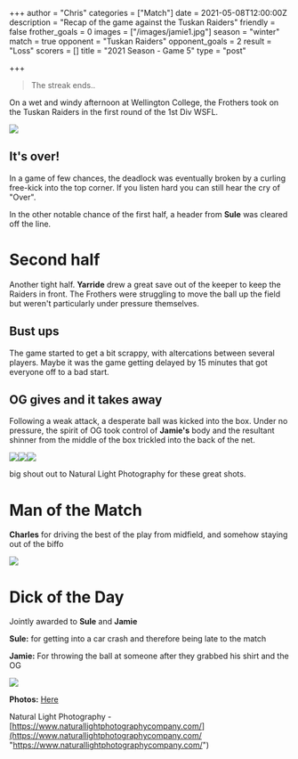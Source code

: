 +++
author = "Chris"
categories = ["Match"]
date = 2021-05-08T12:00:00Z
description = "Recap of the game against the Tuskan Raiders"
friendly = false
frother_goals = 0
images = ["/images/jamie1.jpg"]
season = "winter"
match = true
opponent = "Tuskan Raiders"
opponent_goals = 2
result = "Loss"
scorers = []
title = "2021 Season - Game 5"
type = "post"

+++
> The streak ends..

On a wet and windy afternoon at Wellington College, the Frothers took on the Tuskan Raiders in the first round of the 1st Div WSFL.

![](/images/183614942_3369182399974708_1777092783127948140_n.jpg)

## It's over!

In a game of few chances, the deadlock was eventually broken by a curling free-kick into the top corner. If you listen hard you can still hear the cry of "Over".

In the other notable chance of the first half, a header from **Sule** was cleared off the line.

# Second half

Another tight half. **Yarride** drew a great save out of the keeper to keep the Raiders in front. The Frothers were struggling to move the ball up the field but weren't particularly under pressure themselves.

## Bust ups

The game started to get a bit scrappy, with altercations between several players. Maybe it was the game getting delayed by 15 minutes that got everyone off to a bad start.

## OG gives and it takes away

Following a weak attack, a desperate ball was kicked into the box. Under no pressure, the spirit of OG took control of **Jamie's** body and the resultant shinner from the middle of the box trickled into the back of the net.

![](/images/183467650_3369181953308086_2890124751635421766_n.jpg)![](/images/184694345_3369182043308077_6715246744338898972_n.jpg)![](/images/182812264_3369182369974711_1393882395491585192_n-1.jpg)

big shout out to Natural Light Photography for these great shots.

# Man of the Match

**Charles** for driving the best of the play from midfield, and somehow staying out of the biffo

![](/images/182710184_3369182063308075_7648793190214045614_n.jpg)

# Dick of the Day

Jointly awarded to **Sule** and **Jamie**

**Sule:** for getting into a car crash and therefore being late to the match

**Jamie:** For throwing the ball at someone after they grabbed his shirt and the OG

![](/images/182413778_3369182186641396_2194686122097830973_n.jpg)

**Photos:** [Here](https://www.facebook.com/media/set/?vanity=NZSundayFootball&set=a.3369182499974698&__cft__\[0\]=AZXHmPH-VamJaWPHxmy3-lxwkZztjirfXGJFaFQd29xHpFetMOGk5-s2yfaRbhsen2Hu601UxmIYBah_M5fLjAA6I0KDmSji3iRDmbLng-0rBRsMF3aaXRC1XoW3ER0ENu068_DuygLCHNy0163RrbCL&__tn__=-UC%2CP-R)

Natural Light Photography - [https://www.naturallightphotographycompany.com/](https://www.naturallightphotographycompany.com/ "https://www.naturallightphotographycompany.com/")
